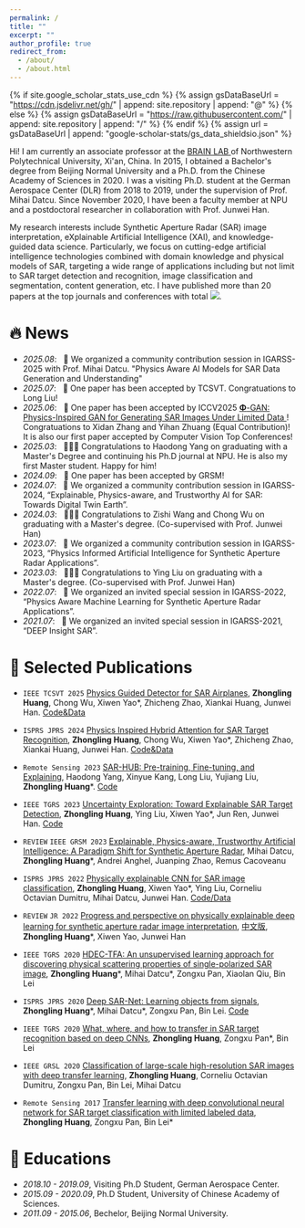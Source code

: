 ```yaml
---
permalink: /
title: ""
excerpt: ""
author_profile: true
redirect_from: 
  - /about/
  - /about.html
---
```


{% if site.google_scholar_stats_use_cdn %}
{% assign gsDataBaseUrl = "https://cdn.jsdelivr.net/gh/" | append: site.repository | append: "@" %}
{% else %}
{% assign gsDataBaseUrl = "https://raw.githubusercontent.com/" | append: site.repository | append: "/" %}
{% endif %}
{% assign url = gsDataBaseUrl | append: "google-scholar-stats/gs_data_shieldsio.json" %}

<span class='anchor' id='about-me'></span>

Hi! I am currently an associate professor at the <a href='https://nwpu-brainlab.gitee.io/index_en.html'> BRAIN LAB </a> of Northwestern Polytechnical University, Xi'an, China. In 2015, I obtained a Bachelor's degree from Beijing Normal University and a Ph.D. from the Chinese Academy of Sciences in 2020. I was a visiting Ph.D. student at the German Aerospace Center (DLR) from 2018 to 2019, under the supervision of Prof. Mihai Datcu. Since November 2020, I have been a faculty member at NPU and a postdoctoral researcher in collaboration with Prof. Junwei Han.

My research interests include Synthetic Aperture Radar (SAR) image interpretation, eXplainable Artificial Intelligence (XAI), and knowledge-guided data science. Particularly, we focus on cutting-edge artificial intelligence technologies combined with domain knowledge and physical models of SAR, targeting a wide range of applications including but not limit to SAR target detection and recognition, image classification and segmentation, content generation, etc. I have published more than 20 papers at the top journals and conferences with total <a href='https://scholar.google.com/citations?user=oqkhjW0AAAAJ&hl=zh-CN'><img src="https://img.shields.io/endpoint?logo=Google%20Scholar&url=https%3A%2F%2Fcdn.jsdelivr.net%2Fgh%2FAlien9427%2Fhzl%40google-scholar-stats%2Fgs_data_shieldsio.json&labelColor=f6f6f6&color=9cf&style=flat&label=citations"></a>.

<!-- https://cdn.jsdelivr.net/gh/Alien9427/hzl@google-scholar-stats/gs_data_shieldsio.json -->

# 🔥 News
- *2025.08*: &nbsp; 📒 We organized a community contribution session in IGARSS-2025 with Prof. Mihai Datcu. "Physics Aware AI Models for SAR Data Generation and Understanding"
- *2025.07*: &nbsp; 🥳 One paper has been accepted by TCSVT. Congratuations to Long Liu!
- *2025.06*: &nbsp; 🥳 One paper has been accepted by ICCV2025 <a href='https://arxiv.org/abs/2503.02242'> $\mathbf{\Phi}$-GAN: Physics-Inspired GAN for Generating SAR Images Under Limited Data </a>! Congratuations to Xidan Zhang and Yihan Zhuang (Equal Contribution)! It is also our first paper accepted by Computer Vision Top Conferences!
- *2025.03*: &nbsp; 🧑🏻‍🎓 Congratulations to Haodong Yang on graduating with a Master's Degree and continuing his Ph.D journal at NPU. He is also my first Master student. Happy for him!
- *2024.09*: &nbsp; 🥳 One paper has been accepted by GRSM!
- *2024.07*: &nbsp; 📒 We organized a community contribution session in IGARSS-2024, “Explainable, Physics-aware, and Trustworthy AI for SAR: Towards Digital Twin Earth”.
- *2024.03*: &nbsp; 🧑🏻‍🎓 Congratulations to Zishi Wang and Chong Wu on graduating with a Master's degree. (Co-supervised with Prof. Junwei Han)
- *2023.07*: &nbsp; 📒 We organized a community contribution session in IGARSS-2023, “Physics Informed Artificial Intelligence for Synthetic Aperture Radar Applications”.
- *2023.03*: &nbsp; 👩🏻‍🎓 Congratulations to Ying Liu on graduating with a Master's degree. (Co-supervised with Prof. Junwei Han)
- *2022.07*: &nbsp; 📒 We organized an invited special session in IGARSS-2022, “Physics Aware Machine Learning for Synthetic Aperture Radar Applications”.
- *2021.07*: &nbsp; 📒 We organized an invited special session in IGARSS-2021, “DEEP Insight SAR”.
<!-- - *2021.06*: &nbsp; I . -->

# 📝 Selected Publications 

<!-- ## 🟣 Reviews -->

<!-- 论文：GRSM-XAI -->

<!-- <div class='paper-box'><div class='paper-box-image'><div><div class="badge">GRSM-2023</div><img src='images/2023GRSM-XAI.png' alt="sym" width="100%"></div></div>
<div class='paper-box-text' markdown="1"> -->

- ``IEEE TCSVT 2025`` [Physics Guided Detector for SAR Airplanes](https://www.sciencedirect.com/science/article/abs/pii/S0924271623003374), **Zhongling Huang**, Chong Wu, Xiwen Yao*, Zhicheng Zhao, Xiankai Huang, Junwei Han. [Code&Data](https://github.com/XAI4SAR/PIHA)

- ``ISPRS JPRS 2024`` [Physics Inspired Hybrid Attention for SAR Target Recognition](https://www.sciencedirect.com/science/article/abs/pii/S0924271623003374), **Zhongling Huang**, Chong Wu, Xiwen Yao*, Zhicheng Zhao, Xiankai Huang, Junwei Han. [Code&Data](https://github.com/XAI4SAR/PIHA)

-  ``Remote Sensing 2023`` [SAR-HUB: Pre-training, Fine-tuning, and Explaining](https://www.mdpi.com/2072-4292/15/23/5534), Haodong Yang, Xinyue Kang, Long Liu, Yujiang Liu, **Zhongling Huang***. [Code](https://github.com/XAI4SAR/SAR-HUB)

- ``IEEE TGRS 2023`` [Uncertainty Exploration: Toward Explainable SAR Target Detection](https://ieeexplore.ieee.org/document/10050159), **Zhongling Huang**, Ying Liu, Xiwen Yao*, Jun Ren, Junwei Han. [Code](https://github.com/XAI4SAR/XDet)

- ``REVIEW`` ``IEEE GRSM 2023`` [Explainable, Physics-aware, Trustworthy Artificial Intelligence: A Paradigm Shift for Synthetic Aperture Radar](https://ieeexplore.ieee.org/abstract/document/10035918/), Mihai Datcu, **Zhongling Huang***, Andrei Anghel, Juanping Zhao, Remus Cacoveanu

- ``ISPRS JPRS 2022`` [Physically explainable CNN for SAR image classification](https://www.sciencedirect.com/science/article/pii/S0924271622001472), **Zhongling Huang**, Xiwen Yao*, Ying Liu, Corneliu Octavian Dumitru, Mihai Datcu, Junwei Han. [Code/Data](https://github.com/Alien9427/XAI4SAR-PGIL)

- ``REVIEW`` ``JR 2022`` [Progress and perspective on physically explainable deep learning for synthetic aperture radar image interpretation](https://www.researchgate.net/publication/359424199_Progress_and_Perspective_on_Physically_Explainable_Deep_Learning_for_Synthetic_Aperture_Radar_Image_Interpretation), [中文版](https://radars.ac.cn/article/doi/10.12000/JR21165?viewType=HTML), **Zhongling Huang***, Xiwen Yao, Junwei Han

- ``IEEE TGRS 2020`` [HDEC-TFA: An unsupervised learning approach for discovering physical scattering properties of single-polarized SAR image](https://ieeexplore.ieee.org/abstract/document/9169671/), **Zhongling Huang***, Mihai Datcu*, Zongxu Pan, Xiaolan Qiu, Bin Lei

- ``ISPRS JPRS 2020`` [Deep SAR-Net: Learning objects from signals](https://www.sciencedirect.com/science/article/pii/S0924271620300162), **Zhongling Huang***,  Mihai Datcu*, Zongxu Pan, Bin Lei. [Code](https://github.com/Alien9427/DSN)

- ``IEEE TGRS 2020`` [What, where, and how to transfer in SAR target recognition based on deep CNNs](https://ieeexplore.ieee.org/abstract/document/8907833/), **Zhongling Huang**, Zongxu Pan*, Bin Lei

- ``IEEE GRSL 2020`` [Classification of large-scale high-resolution SAR images with deep transfer learning](https://ieeexplore.ieee.org/abstract/document/8966281/), **Zhongling Huang**, Corneliu Octavian Dumitru, Zongxu Pan, Bin Lei, Mihai Datcu

- ``Remote Sensing 2017`` [Transfer learning with deep convolutional neural network for SAR target classification with limited labeled data](https://ieeexplore.ieee.org/abstract/document/8966281/), **Zhongling Huang**, Zongxu Pan, Bin Lei*

<!-- [**Project**](https://scholar.google.de/citations?view_op=view_citation&hl=zh-CN&user=oqkhjW0AAAAJ&citation_for_view=oqkhjW0AAAAJ:8k81kl-MbHgC) <strong><span class='show_paper_citations' data='oqkhjW0AAAAJ:8k81kl-MbHgC'></span></strong>
- . 
</div>
</div> -->
<!-- 
<div class='paper-box'><div class='paper-box-image'><div><div class="badge">GRSM-2023</div><img src='images/2023GRSM-XAI.png' alt="sym" width="100%"></div></div>
<div class='paper-box-text' markdown="1">

[Explainable, Physics-aware, Trustworthy Artificial Intelligence: A Paradigm Shift for Synthetic Aperture Radar](https://www.sciencedirect.com/science/article/abs/pii/S0924271623003374)

**Zhongling Huang***, Xiwen Yao, Junwei Han

[**Project**](https://scholar.google.de/citations?view_op=view_citation&hl=zh-CN&user=oqkhjW0AAAAJ&citation_for_view=oqkhjW0AAAAJ:8k81kl-MbHgC) <strong><span class='show_paper_citations' data='oqkhjW0AAAAJ:8k81kl-MbHgC'></span></strong>
- . 
</div>
</div> -->

<!-- ## 🟣 Physically Explainable AI for SAR -->

<!-- 论文：PIHA -->

<!-- <div class='paper-box'><div class='paper-box-image'><div><div class="badge">ISPRS-JPRS-2024</div><img src='images/2024ISPRS-PIHA.jpg' alt="sym" width="100%"></div></div>
<div class='paper-box-text' markdown="1">

[Physics Inspired Hybrid Attention for SAR Target Recognition](https://www.sciencedirect.com/science/article/abs/pii/S0924271623003374)

**Zhongling Huang**, Chong Wu, Xiwen Yao, Zhicheng Zhao, Xiankai Huang, Junwei Han

[**Project**](https://scholar.google.com/citations?view_op=view_citation&hl=zh-CN&user=DhtAFkwAAAAJ&citation_for_view=DhtAFkwAAAAJ:ALROH1vI_8AC) <strong><span class='show_paper_citations' data='DhtAFkwAAAAJ:ALROH1vI_8AC'></span></strong>
- Lorem ipsum dolor sit amet, consectetur adipiscing elit. Vivamus ornare aliquet ipsum, ac tempus justo dapibus sit amet. 
</div>
</div> -->

<!-- 论文：BDD -->

<!-- <div class='paper-box'><div class='paper-box-image'><div><div class="badge">TGRS-2023</div><img src='images/2023TGRS-BDD.png' alt="sym" width="100%"></div></div>
<div class='paper-box-text' markdown="1">

[Uncertainty Exploration: Toward Explainable SAR Target Detection](https://ieeexplore.ieee.org/document/10050159)

**Zhongling Huang**, Ying Liu, Xiwen Yao, Jun Ren, Junwei Han

[**Code**](https://github.com/XAI4SAR/PIHA/) <strong><span class='show_paper_citations' data='DhtAFkwAAAAJ:ALROH1vI_8AC'></span></strong>
- Lorem ipsum dolor sit amet, consectetur adipiscing elit. Vivamus ornare aliquet ipsum, ac tempus justo dapibus sit amet. 
</div>
</div>

- [Lorem ipsum dolor sit amet, consectetur adipiscing elit. Vivamus ornare aliquet ipsum, ac tempus justo dapibus sit amet](https://github.com), A, B, C, **CVPR 2020** -->

<!-- # 🎖 Honors and Awards
- *2021.10* Lorem ipsum dolor sit amet, consectetur adipiscing elit. Vivamus ornare aliquet ipsum, ac tempus justo dapibus sit amet. 
- *2021.09* Lorem ipsum dolor sit amet, consectetur adipiscing elit. Vivamus ornare aliquet ipsum, ac tempus justo dapibus sit amet.  -->

# 📖 Educations
- *2018.10 - 2019.09*, Visiting Ph.D Student, German Aerospace Center. 
- *2015.09 - 2020.09*, Ph.D Student, University of Chinese Academy of Sciences. 
- *2011.09 - 2015.06*, Bechelor, Beijing Normal University.

<!-- # 💬 Invited Talks
- *2021.06*, Lorem ipsum dolor sit amet, consectetur adipiscing elit. Vivamus ornare aliquet ipsum, ac tempus justo dapibus sit amet. 
- *2021.03*, Lorem ipsum dolor sit amet, consectetur adipiscing elit. Vivamus ornare aliquet ipsum, ac tempus justo dapibus sit amet.  \| [\[video\]](https://github.com/) -->

<!-- # 💻 Internships
- *2019.05 - 2020.02*, [Lorem](https://github.com/), China. -->